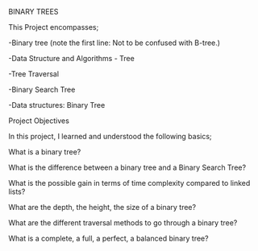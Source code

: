 BINARY TREES

This Project encompasses;

-Binary tree (note the first line: Not to be confused with B-tree.)

-Data Structure and Algorithms - Tree

-Tree Traversal

-Binary Search Tree

-Data structures: Binary Tree

Project Objectives

In this project, I learned and understood the following basics;

What is a binary tree?

What is the difference between a binary tree and a Binary Search Tree?

What is the possible gain in terms of time complexity compared to linked lists?

What are the depth, the height, the size of a binary tree?

What are the different traversal methods to go through a binary tree?

What is a complete, a full, a perfect, a balanced binary tree?
